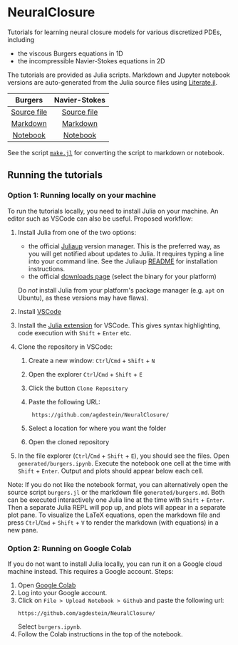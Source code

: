 # NeuralClosure

Tutorials for learning neural closure models for various discretized PDEs,
including

- the viscous Burgers equations in 1D
- the incompressible Navier-Stokes equations in 2D

The tutorials are provided as Julia scripts. Markdown and Jupyter notebook
versions are auto-generated from the Julia source files using
[Literate.jl](https://github.com/fredrikekre/Literate.jl).

| Burgers | Navier-Stokes |
| :-----: | :-----------: |
| [Source file](burgers.jl) | [Source file](navier_stokes_spectral.jl) |
| [Markdown](generated/burgers.md) | [Markdown](generated/navier_stokes_spectral.md) |
| [Notebook](generated/burgers.ipynb) | [Notebook](generated/navier_stokes_spectral.ipynb) |

See the script [`make.jl`](./make.jl) for converting the script to markdown or
notebook.

## Running the tutorials

### Option 1: Running locally on your machine

To run the tutorials locally, you need to install Julia on your machine. An
editor such as VSCode can also be useful. Proposed workflow:

1. Install Julia from one of the two options:

   - the official [Juliaup](https://github.com/JuliaLang/juliaup) version
     manager. This is the preferred way, as you will get notified about updates
     to Julia. It requires typing a line into your command line. See the
     Juliaup [README](https://github.com/JuliaLang/juliaup/blob/main/README.md)
     for installation instructions.
   - the official [downloads page](https://julialang.org/downloads/) (select
     the binary for your platform)

   Do _not_ install Julia from your platform's package manager (e.g. `apt` on
   Ubuntu), as these versions may have flaws).
1. Install [VSCode](https://code.visualstudio.com/)
1. Install the [Julia extension](https://code.visualstudio.com/docs/languages/julia) for VSCode.
   This gives syntax highlighting, code execution with `Shift` + `Enter` etc.
1. Clone the repository in VSCode:
    1. Create a new window: `Ctrl`/`Cmd` + `Shift` + `N`
    1. Open the explorer `Ctrl`/`Cmd` + `Shift` + `E`
    1. Click the button `Clone Repository`
    1. Paste the following URL:

       ```
        https://github.com/agdestein/NeuralClosure/
       ```

    1. Select a location for where you want the folder
    1. Open the cloned repository
1. In the file explorer (`Ctrl`/`Cmd` + `Shift` + `E`), you should see the
   files. Open `generated/burgers.ipynb`. Execute the notebook one cell at the
   time with `Shift` + `Enter`. Output and plots should appear below each cell.

Note: If you do not like the notebook format, you can alternatively open the
source script `burgers.jl` or the markdown file `generated/burgers.md`. Both
can be executed interactively one Julia line at the time with `Shift` +
`Enter`. Then a separate Julia REPL will pop up, and plots will appear in a
separate plot pane. To visualize the LaTeX equations, open the markdown file
and press `Ctrl`/`Cmd` + `Shift` + `V` to render the markdown (with equations)
in a new pane.

### Option 2: Running on Google Colab

If you do not want to install Julia locally, you can run it on a Google
cloud machine instead. This requires a Google account. Steps:

1. Open [Google Colab](https://colab.research.google.com/)
2. Log into your Google account. 
3. Click on `File > Upload Notebook > Github` and paste the following url:
   ```
   https://github.com/agdestein/NeuralClosure/
   ```
   Select `burgers.ipynb`.
4. Follow the Colab instructions in the top of the notebook.
